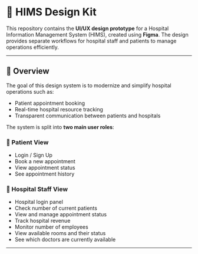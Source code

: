 # 🏥 HIMS Design Kit

This repository contains the **UI/UX design prototype** for a Hospital Information Management System (HIMS), created using **Figma**. The design provides separate workflows for hospital staff and patients to manage operations efficiently.

---

## 🎯 Overview

The goal of this design system is to modernize and simplify hospital operations such as:

- Patient appointment booking
- Real-time hospital resource tracking
- Transparent communication between patients and hospitals

The system is split into **two main user roles**:

### 👤 Patient View
- Login / Sign Up
- Book a new appointment
- View appointment status
- See appointment history

### 🏥 Hospital Staff View
- Hospital login panel
- Check number of current patients
- View and manage appointment status
- Track hospital revenue
- Monitor number of employees
- View available rooms and their status
- See which doctors are currently available

---
